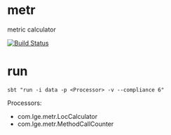 metr
====

metric calculator

[![Build Status](https://travis-ci.org/agiledevteam/metr.png)](https://travis-ci.org/agiledevteam/metr)

run
===

`sbt "run -i data -p <Processor> -v --compliance 6"`

Processors:

* com.lge.metr.LocCalculator
* com.lge.metr.MethodCallCounter

